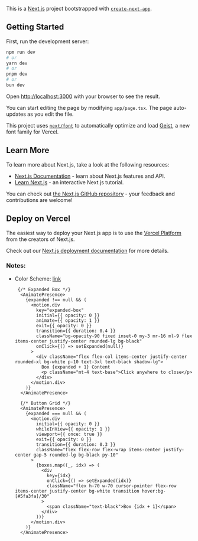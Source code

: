 This is a [Next.js](https://nextjs.org) project bootstrapped with [`create-next-app`](https://nextjs.org/docs/app/api-reference/cli/create-next-app).

## Getting Started

First, run the development server:

```bash
npm run dev
# or
yarn dev
# or
pnpm dev
# or
bun dev
```

Open [http://localhost:3000](http://localhost:3000) with your browser to see the result.

You can start editing the page by modifying `app/page.tsx`. The page auto-updates as you edit the file.

This project uses [`next/font`](https://nextjs.org/docs/app/building-your-application/optimizing/fonts) to automatically optimize and load [Geist](https://vercel.com/font), a new font family for Vercel.

## Learn More

To learn more about Next.js, take a look at the following resources:

- [Next.js Documentation](https://nextjs.org/docs) - learn about Next.js features and API.
- [Learn Next.js](https://nextjs.org/learn) - an interactive Next.js tutorial.

You can check out [the Next.js GitHub repository](https://github.com/vercel/next.js) - your feedback and contributions are welcome!

## Deploy on Vercel

The easiest way to deploy your Next.js app is to use the [Vercel Platform](https://vercel.com/new?utm_medium=default-template&filter=next.js&utm_source=create-next-app&utm_campaign=create-next-app-readme) from the creators of Next.js.

Check out our [Next.js deployment documentation](https://nextjs.org/docs/app/building-your-application/deploying) for more details.

### Notes:

- Color Scheme: [link](https://www.color-hex.com/color-palette/104061)

       {/* Expanded Box */}
        <AnimatePresence>
          {expanded !== null && (
            <motion.div
              key="expanded-box"
              initial={{ opacity: 0 }}
              animate={{ opacity: 1 }}
              exit={{ opacity: 0 }}
              transition={{ duration: 0.4 }}
              className="bg-opacity-90 fixed inset-0 my-3 mr-16 ml-9 flex items-center justify-center rounded-lg bg-black"
              onClick={() => setExpanded(null)}
            >
              <div className="flex flex-col items-center justify-center rounded-xl bg-white p-10 text-3xl text-black shadow-lg">
                Box {expanded + 1} Content
                <p className="mt-4 text-base">Click anywhere to close</p>
              </div>
            </motion.div>
          )}
        </AnimatePresence>

        {/* Button Grid */}
        <AnimatePresence>
          {expanded === null && (
            <motion.div
              initial={{ opacity: 0 }}
              whileInView={{ opacity: 1 }}
              viewport={{ once: true }}
              exit={{ opacity: 0 }}
              transition={{ duration: 0.3 }}
              className="flex flex-row flex-wrap items-center justify-center gap-5 rounded-lg bg-black py-10"
            >
              {boxes.map((_, idx) => (
                <div
                  key={idx}
                  onClick={() => setExpanded(idx)}
                  className="flex h-70 w-70 cursor-pointer flex-row items-center justify-center bg-white transition hover:bg-[#5fa3fa]/30"
                >
                  <span className="text-black">Box {idx + 1}</span>
                </div>
              ))}
            </motion.div>
          )}
        </AnimatePresence>
